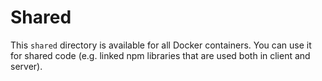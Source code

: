 # Shared

This `shared` directory is available for all Docker containers. You can use it for shared code (e.g. linked npm libraries that are used both in client and server).
